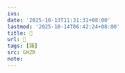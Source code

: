 ```yaml
---
ivs:
date: '2025-10-13T11:31:31+08:00'
lastmod: '2025-10-14T06:42:24+08:00'
title: 󰩯
url: 󰩯
tags: [躇]
src: GHZR
note:
---
```

